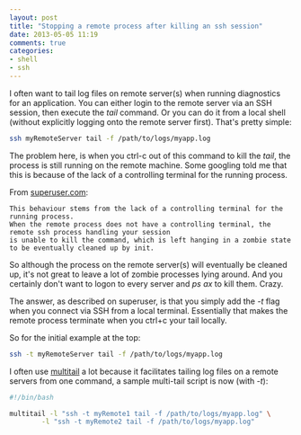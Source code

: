 ```yaml
---
layout: post
title: "Stopping a remote process after killing an ssh session"
date: 2013-05-05 11:19
comments: true
categories:
- shell
- ssh
---
```

I often want to tail log files on remote server(s) when running diagnostics for an application. You can either login to the remote server via an SSH session, then execute the _tail_ command. Or you can do it from a local shell (without explicitly logging onto the remote server first). That's pretty simple:

```bash
ssh myRemoteServer tail -f /path/to/logs/myapp.log
```

The problem here, is when you ctrl-c out of this command to kill the _tail_, the process is still running on the remote machine. Some googling told me that this is because of the lack of a controlling terminal for the running process.

From [superuser.com](http://superuser.com/a/20708):

	This behaviour stems from the lack of a controlling terminal for the running process.
	When the remote process does not have a controlling terminal, the remote ssh process handling your session
	is unable to kill the command, which is left hanging in a zombie state to be eventually cleaned up by init.

So although the process on the remote server(s) will eventually be cleaned up, it's not great to leave a lot of zombie processes lying around. And you certainly don't want to logon to every server and _ps ax_ to kill them. Crazy.

The answer, as described on superuser, is that you simply add the _-t_ flag when you connect via SSH from a local terminal. Essentially that makes the remote process terminate when you ctrl+c your tail locally.

So for the initial example at the top:

```bash
ssh -t myRemoteServer tail -f /path/to/logs/myapp.log
```

I often use [multitail](http://www.vanheusden.com/multitail/) a lot because it facilitates tailing log files on a remote servers from one command, a sample multi-tail script is now (with _-t_):

```bash
#!/bin/bash

multitail -l "ssh -t myRemote1 tail -f /path/to/logs/myapp.log" \
        -l "ssh -t myRemote2 tail -f /path/to/logs/myapp.log"
```
